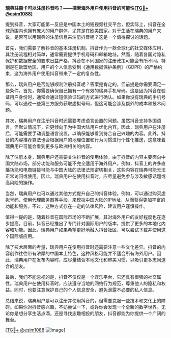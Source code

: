 **瑞典註冊卡可以注册抖音吗？——探索海外用户使用抖音的可能性[[TG💪+ @esim1088](https://t.me/s/esim1088)]**

提到抖音，大家可能第一反应是中国本土的短视频社交平台，但实际上，抖音在全球范围内也拥有庞大的用户群体，尤其是在欧美国家。对于生活在瑞典的用户来说，是否可以用瑞典的注册信息来注册抖音呢？这是一个值得探讨的话题。

首先，我们需要了解抖音的基本注册机制。抖音作为一款全球化的社交媒体应用，其注册流程相对简单，通常需要提供手机号码和邮箱地址。然而，随着各国对隐私保护和数据安全的要求日益严格，抖音在不同国家的注册政策可能会有所不同。特别是在欧盟地区，用户的个人信息受到《通用数据保护条例》（GDPR）的严格约束，这为海外用户使用抖音带来了一定的复杂性。

那么，瑞典用户是否能够顺利注册抖音呢？答案是肯定的，但前提是你需要满足一些条件。首先，你需要确保自己拥有一个有效的瑞典手机号码。这是因为抖音在验证用户身份时，通常会通过短信验证码的方式进行确认。如果你没有瑞典的手机号码，可以通过一些第三方服务获取虚拟号码，但这可能会涉及额外的成本和技术问题。

其次，瑞典用户在注册抖音时还需要考虑语言设置的问题。虽然抖音支持多国语言，但默认情况下，它更倾向于为中国大陆用户优化内容。因此，瑞典用户在注册后，可能需要手动调整语言设置，以确保能够看到符合自己兴趣的内容。此外，抖音的内容推荐算法也会根据用户的地理位置和行为习惯进行个性化推送，这意味着瑞典用户可能会看到更多与欧洲相关的内容。

除了注册本身，瑞典用户还需要关注抖音的使用体验。由于抖音的内容主要面向中国大陆市场，部分功能和服务可能不完全适用于海外用户。例如，抖音上的许多直播功能和电商链接可能与中国大陆的法律法规密切相关，这些内容在瑞典可能无法正常访问或使用。因此，瑞典用户在使用抖音时，应尽量避免参与涉及敏感话题或高风险的操作。

当然，瑞典用户也可以通过其他方式提升自己的抖音体验。例如，可以通过购买虚拟号码、使用代理服务器等手段，来模拟中国大陆的IP地址，从而获得更加丰富的功能和服务。不过，这种方式存在一定的法律风险，建议用户谨慎操作。

值得一提的是，随着抖音在国际市场的不断扩展，其对海外用户的友好程度也在逐步提高。目前，抖音已经推出了专门针对国际用户的版本，提供了更多的本地化内容和功能。因此，瑞典用户如果希望更好地融入抖音社区，可以尝试下载并使用这个国际版应用。

除了技术层面的考量，瑞典用户在使用抖音时还需要注意一些文化差异。抖音的内容创作往往带有浓厚的中国本土特色，这种风格可能并不适合所有海外用户。因此，瑞典用户在发布内容时，应尽量结合本地文化和审美习惯，以吸引更多志同道合的朋友。

最后，我们不能忽视的是，抖音不仅仅是一个娱乐平台，它还具有很强的社交属性。瑞典用户在使用抖音时，应该遵守当地的网络行为规范，尊重他人的隐私和权益。同时，也要注意保护自己的个人信息安全，避免泄露不必要的私人信息。

总结来说，瑞典用户是可以注册并使用抖音的，但需要克服一些技术和文化上的障碍。如果你对抖音感兴趣，不妨尝试一下，或许你会发现一个全新的数字世界。无论你是想分享生活点滴，还是寻找志趣相投的朋友，抖音都能为你提供一个广阔的舞台。

[[TG💪+ @esim1088](https://t.me/s/esim1088) ![Image](https://i.postimg.cc/4NQfJmqS/Snipaste-2025-05-13-00-14-12.png)]